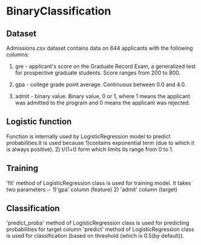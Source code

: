 # BinaryClassification

## Dataset

Admissions.csv dataset contains data on 644 applicants with the following columns:

1.  gre - applicant's score on the Graduate Record Exam, a generalized test for prospective graduate students. Score ranges from 200 to 800.

2.  gpa - college grade point average. Continuous between 0.0 and 4.0.

3.  admit - binary value. Binary value, 0 or 1, where 1 means the applicant was admitted to the program and 0 means the applicant was rejected.
	
## Logistic function
	
Function is internally used by LogisticRegression model to predict probabilities.It is used because 1)contains exponential term (due to which it is always positive). 2) t/(1+t) form which limits its range from 0 to 1.
	

## Training 

'fit' method of LogisticRegression class is used for training model. It takes two parameters :- 1)'gpa' column (feature)  2) 'admit' column (target)

## Classification

'predict_proba' method of LogisticRegression class is used for predicting probabilities for target column
'predict' method of LogisticRegression class is used for classification (based on threshold (which is 0.5(by default)).
